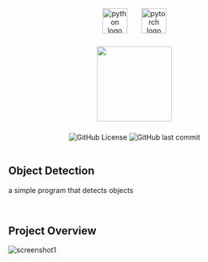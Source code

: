 <div align="center">
  <img src="https://cdn.jsdelivr.net/gh/devicons/devicon/icons/python/python-original.svg" height="50" alt="python logo"  />
  <img width="20" />
  <img src="https://cdn.jsdelivr.net/gh/devicons/devicon/icons/pytorch/pytorch-original.svg" height="50" alt="pytorch logo"  />
</div>

###

<div align="center">
  <img height="150" src="https://c.tenor.com/-2pWL2rs3tQAAAAC/tenor.gif"  />
</div>

###

<div align="center">
  <img alt="GitHub License" src="https://img.shields.io/github/license/hizo9/object_detection">
  <img alt="GitHub last commit" src="https://img.shields.io/github/last-commit/hizo9/object_detection">
</div>

<br>

###

## Object Detection
a simple program that detects objects

<br>

###

## Project Overview
![screenshot1](https://i.imgur.com/T0u56Ev.png)

###
